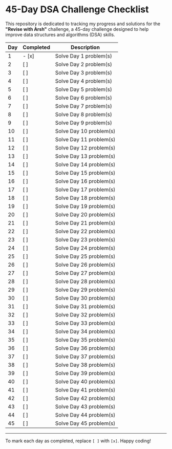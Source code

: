 # 45-Day DSA Challenge Checklist

This repository is dedicated to tracking my progress and solutions for the **"Revise with Arsh"** challenge, a 45-day challenge designed to help improve data structures and algorithms (DSA) skills.

| Day  | Completed | Description                                          |
|------|-----------|------------------------------------------------------|
| 1    | - [x]       | Solve Day 1 problem(s)                               |
| 2    | [ ]       | Solve Day 2 problem(s)                               |
| 3    | [ ]       | Solve Day 3 problem(s)                               |
| 4    | [ ]       | Solve Day 4 problem(s)                               |
| 5    | [ ]       | Solve Day 5 problem(s)                               |
| 6    | [ ]       | Solve Day 6 problem(s)                               |
| 7    | [ ]       | Solve Day 7 problem(s)                               |
| 8    | [ ]       | Solve Day 8 problem(s)                               |
| 9    | [ ]       | Solve Day 9 problem(s)                               |
| 10   | [ ]       | Solve Day 10 problem(s)                              |
| 11   | [ ]       | Solve Day 11 problem(s)                              |
| 12   | [ ]       | Solve Day 12 problem(s)                              |
| 13   | [ ]       | Solve Day 13 problem(s)                              |
| 14   | [ ]       | Solve Day 14 problem(s)                              |
| 15   | [ ]       | Solve Day 15 problem(s)                              |
| 16   | [ ]       | Solve Day 16 problem(s)                              |
| 17   | [ ]       | Solve Day 17 problem(s)                              |
| 18   | [ ]       | Solve Day 18 problem(s)                              |
| 19   | [ ]       | Solve Day 19 problem(s)                              |
| 20   | [ ]       | Solve Day 20 problem(s)                              |
| 21   | [ ]       | Solve Day 21 problem(s)                              |
| 22   | [ ]       | Solve Day 22 problem(s)                              |
| 23   | [ ]       | Solve Day 23 problem(s)                              |
| 24   | [ ]       | Solve Day 24 problem(s)                              |
| 25   | [ ]       | Solve Day 25 problem(s)                              |
| 26   | [ ]       | Solve Day 26 problem(s)                              |
| 27   | [ ]       | Solve Day 27 problem(s)                              |
| 28   | [ ]       | Solve Day 28 problem(s)                              |
| 29   | [ ]       | Solve Day 29 problem(s)                              |
| 30   | [ ]       | Solve Day 30 problem(s)                              |
| 31   | [ ]       | Solve Day 31 problem(s)                              |
| 32   | [ ]       | Solve Day 32 problem(s)                              |
| 33   | [ ]       | Solve Day 33 problem(s)                              |
| 34   | [ ]       | Solve Day 34 problem(s)                              |
| 35   | [ ]       | Solve Day 35 problem(s)                              |
| 36   | [ ]       | Solve Day 36 problem(s)                              |
| 37   | [ ]       | Solve Day 37 problem(s)                              |
| 38   | [ ]       | Solve Day 38 problem(s)                              |
| 39   | [ ]       | Solve Day 39 problem(s)                              |
| 40   | [ ]       | Solve Day 40 problem(s)                              |
| 41   | [ ]       | Solve Day 41 problem(s)                              |
| 42   | [ ]       | Solve Day 42 problem(s)                              |
| 43   | [ ]       | Solve Day 43 problem(s)                              |
| 44   | [ ]       | Solve Day 44 problem(s)                              |
| 45   | [ ]       | Solve Day 45 problem(s)                              |

---

To mark each day as completed, replace `[ ]` with `[x]`. Happy coding!

